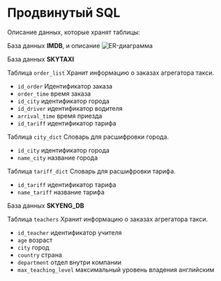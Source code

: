 # Продвинутый SQL 

Описание данных, которые хранят таблицы:

База данных <b>IMDB</b>, и описание
![ER-диаграмма](https://github.com/JosephColdHeart/Analyst/assets/140071170/4df30f9b-8f03-48f5-9ad2-59136f63edf8)



База данных <b>SKYTAXI</b>

Таблица `order_list` 
Хранит информацию о заказах агрегатора такси.
* `id_order`	Идентификатор заказа
* `order_time`	время заказа
* `id_city`	идентификатор города
* `id_driver`	идентификатор водителя
* `arrival_time`	время приезда
* `id_tariff`	идентификатор тарифа

Таблица `city_dict`
Словарь для расшифровки города.
* `id_city` идентификатор города
* `name_city`	название города

Таблица `tariff_dict`
Словарь для расшифровки тарифа.
* `id_tariff` идентификатор тарифа
* `name_tariff`	название тарифа



База данных <b>SKYENG_DB</b>

Таблица `teachers` 
Хранит информацию о заказах агрегатора такси.
* `id_teacher`	идентификатор учителя
* `age`	возраст
* `city` город
* `country`	страна
* `department`	отдел внутри компании
* `max_teaching_level`	максимальный уровень владения английским

